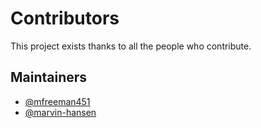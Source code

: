# Contributors

This project exists thanks to all the people who contribute.

## Maintainers

*   [@mfreeman451](https://github.com/mfreeman451)
*   [@marvin-hansen](https://github.com/marvin-hansen)


